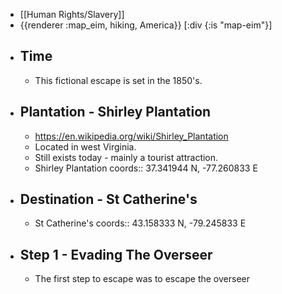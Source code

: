 - [[Human Rights/Slavery]]
- {{renderer :map_eim, hiking, America}} [:div {:is "map-eim"}]
- ## Time
	- This fictional escape is set in the 1850's.
- ## Plantation - Shirley Plantation
	- https://en.wikipedia.org/wiki/Shirley_Plantation
	- Located in west Virginia.
	- Still exists today - mainly a tourist attraction.
	- Shirley Plantation
	  coords:: 37.341944 N, -77.260833 E
- ## Destination - St Catherine's
	- St Catherine's
	  coords:: 43.158333 N, -79.245833 E
- ## Step 1 - Evading The Overseer
	- The first step to escape was to escape the overseer